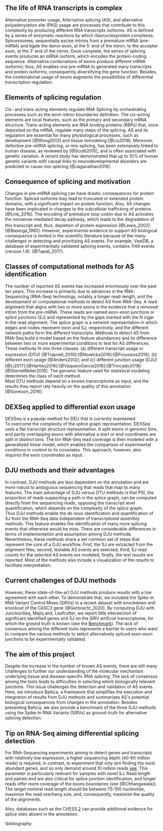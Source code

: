 ## The life of RNA transcripts is complex 
Alternative promoter usage, Alternative splicing (AS), and alternative polyadenylation site (PAS) usage are processes that contribute to this complexity by producing different RNA transcripts isoforms.
AS is defined by a series of enzymatic reactions by which ribonucleoprotein complexes, Splicessomes, sequentially excise introns from a premature mRNA (pre-mRNA) and ligate the donor exon, at the 5'  end of the intron, to the acceptor exon, at the 3' end of the intron. 
Once complete, the series of splicing events produces an mRNA isoform, which encodes the protein-coding sequence. 
Alternative combinations of exons produce different mRNA isoforms; thus, AS enables one pre-mRNA to generated many transcripts and protein isoforms, consequently diversifying the gene function. 
Besides, the combinatorial usage of exons augments the possibilities of differential transcription regulation.

## Elements of splicing regulation

Cis- and trans-acting elements regulate RNA Splicing by orchestrating processes such as the exon-intron boundaries definition.
The cis-acting elements are local features, such as the primary and secondary mRNA structure.
Trans-acting elements are RNA binding proteins (RBPs) that, once deposited on the mRNA, regulate many steps of the splicing.
AS and its regulation are essential for many physiological processes, such as development [@Wong2013] and tissue remodeling [@Liu2018].
Moreover, defective pre-mRNA splicing, or mis-splicing, has been extensively linked to human disease, as reviewed by [@Scotti2015], and is often associated with genetic variation.
A recent study has demonstrated that up to 10% of human genetic variants with causal links to neurodevelopmental disorders are predicted to cause mis-splicing [@Jaganathan2019].

## Consequence of splicing and motivation
Changes in pre-mRNA splicing can have drastic consequences for protein function.
Spliced isoforms may lead to truncated or extended protein domains, with a significant impact on protein function.
Also, AS changes have been implicated in changes to the subcellular trafficking of proteins [@Link_2016].
The encoding of premature stop codon due to AS activates the nonsense-mediated decay pathway, which leads to the degradation of this transcript and, thus, depletion of protein expression [@Lewis_2002]<sup>,</sup>[@Baserga_1992].
However, experimental evidence to support AS biological consequence is limited in the scientific literature because of the many challenges in detecting and prioritizing AS events.
For example, VastDB, a database of experimentally validated splicing events, contains 1148 events (version 1.8). [@Tapial_2017].  
<!-- \todo{There are examples of software that touch the topic of protein function changes in AS, notably  IsoformSwitchAnalyser, apprisws and I need to mention those somewhere}  -->

## Classes of computational methods for AS identification
The number of reported AS events has increased enormously over the past ten years.
This increase is primarily due to advances in the RNA-Sequencing (RNA-Seq) technology, notably a longer read-length, and the development of computational methods to detect AS from RNA-Seq.
A read alignment that aligns with two or more exons is the evidence that a removed intron from the pre-mRNA.
These reads are named exon-exon junctions or splice junctions (SJ) and represented by the gaps marked with the N cigar in the read alignment.
The splice graph is a network representation in which edges and nodes represent exon and SJ, respectively, and the different network paths form the different transcripts.
Methods to detect AS from RNA-Seq build a model based on the feature abundances and its difference between two or more experimental conditions to test for AS differences.
These methods fit into three classes: (a) different transcript usage or expression (DTU) [@Trapnell_2010]<sup>,</sup>[@Nowicka2016]<sup>,</sup>[@Froussios2019]; (b) different exon usage [@Anders2012]; and (c) different junction usage (DJU) [@Li2017]<sup>,</sup>[@Hartley2016]<sup>,</sup>[@VaqueroGarcia2016]<sup>,</sup>[@Trincado2018]<sup>,</sup>[@SterneWeiler2018].
The genomic feature used for statistical modeling determines the class of each method.  
Most DTU methods depend on a known transcriptome as input, and the results they report rely heavily on the quality of this annotation [@Soneson_2016].

## DEXSeq applied to differential exon usage
DEXSeq is a popular method for DEU that is currently maintained.  
To overcome the complexity of the splice graph representation, DEXSeq uses a flat transcript structure representation.
It split exons in genomic bins, and partly overlapping exons with alternative a start or end coordinates are split in distinct bins. 
The bin RNA-Seq read coverage is then modeled with a generalized linear model, which enables the comparison of experimental conditions in context to its covariates.
This approach, however, also requires the exon coordinates as input. 

## DJU methods and their advantages
In contrast, DJU methods are less dependent on the annotation and are more robust to ambiguous sequencing that reads that map to many features. 
The main advantage of DJU versus DTU methods is that PSI, the proportion of reads supporting a path in the splice graph, can be computed directly from the sequencing reads, opposing the transcript level quantification, which depends on the complexity of the splice graph.  
Thus DJU methods enable the _de novo_ identification and quantification of SJ from the RNA-Seq data independent of transcriptome assembly methods.
This feature enables the identification of many more splicing events that otherwise would be miss.
There are considerable differences in terms of implementation and assumption among DJU methods. Nevertheless, these methods share a set common set of steps that represent the core of a DJU workflow.
First, the SJ are extracted from the alignment files; second, testable AS events are selected; third, SJ read counts for the selected AS events are modeled; finally, the test results are reported. Most of the methods also include a visualization of the results to facilitate interpretation.

## Current challenges of DJU methods
However, these state-of-the-art DJU methods produce results with a low agreement with each other. 
To demonstrate that, we included the Spike-in RNA Variant Control Mixes (SIRVs) in a recent dataset with knockdown and knockout of the CASC3 gene [@Gerbracht_2020]. 
By computing DJU with JunctionSeq, Majiq and, Leafcutter, we report little intersection of significant identified genes and SJ on the SIRV artificial transcriptome, for which the ground truth is known (see the [Benchmark](benchmark.md)). 
The lack of consensus among the different tools represents a barrier to users who want to compare the various methods to select alternatively spliced exon-exon junctions to be experimentally validated.

## The aim of this project
Despite the increase in the number of known AS events, there are still many challenges to further our understanding of the molecular mechanism underlying tissue and disease-specific RNA splicing. 
The lack of consensus among the tools leads to difficulties in selecting which biologically relevant junctions. This issue challenges the detection and validation of AS events. 
Here, we introduce Baltica, a framework that simplifies the execution and integration of results from DJU methods and summarizes AS's potential biological consequences from changes in the annotation.
Besides presenting Baltica, we also provide a benchmark of the three DJU methods using the Spike-In RNA Variants (SIRVs) as ground-truth for alternative splicing detection.

## Tip on RNA-Seq aiming differential splicing detection
For RNA-Sequencing experiments aiming to detect genes and transcripts with relatively low expression, a higher sequencing depth (40-60 million reads) is required, in contrast, to experiment that only aim finding the most abundant genes, and so only demand around 10 million reads [see](https://support.illumina.com/bulletins/2017/04/considerations-for-rna-seq-read-length-and-coverage-.html). This parameter is particularly relevant for samples with novel SJ. Read length and paired-end are also critical for splice junction identification, and longer reads offer more coverage of the exons boundaries (see [@Chhangawala]). The target nominal read length should be between 75-100 nucleotide, maximize the read overhang size, and, consequently, maximize the quality of the alignments.

Also, databases such as the CHESS [2](http://ccb.jhu.edu/chess/) can provide additional evidence for splice sites absent in the annotation.


\bibliography
